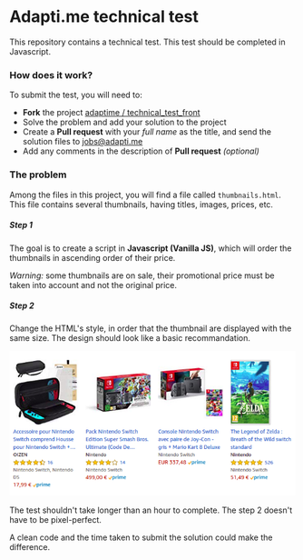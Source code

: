 # Adapti.me technical test

This repository contains a technical test. This test should be completed in Javascript.

### How does it work?

To submit the test, you will need to:

- **Fork** the project [adaptime / technical_test_front](https://github.com/adaptime/technical_test_front)
- Solve the problem and add your solution to the project
- Create a **Pull request** with your *full name* as the title, and send the solution files to <jobs@adapti.me>
- Add any comments in the description of **Pull request** *(optional)*

### The problem

Among the files in this project, you will find a file called `thumbnails.html`.
This file contains several thumbnails, having titles, images, prices, etc.

##### Step 1

The goal is to create a script in **Javascript (Vanilla JS)**, which will order the thumbnails in ascending order of their price.

*Warning:* some thumbnails are on sale, their promotional price must be taken into account and not the original price.

##### Step 2

Change the HTML's style, in order that the thumbnail are displayed with the same size. The design should look like a basic recommandation.

![A basic Amazon recommandation.](/recommandation-example.png "A recommandation example")

The test shouldn't take longer than an hour to complete. The step 2 doesn't have to be pixel-perfect.

A clean code and the time taken to submit the solution could make the difference.
